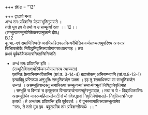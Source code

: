 +++
title = "12"

+++
द्वादशो मन्त्रः  
अन्ध तमः प्रविशन्ति येऽसम्भूतिमुपासते ।  
ततो भूय इव ते तमो य उ सम्भूत्याँ रताः ।। 12।।  
(सम्भूत्यसम्भूत्योरेकैकस्यानुष्ठाने दोषः)  
B.12  
कू.भा.-एवं समाधिनिष्पत्तेः अनभिसंहितफलनित्यनैमित्तिककर्मसाध्यत्वमुपदिश्य अनन्तरं  
त्रिभिश्श्लोकैः निषिद्धनिवृत्तिरूपयोगांगसाध्यत्वमाह । तत्र  
प्रथमं पूर्ववदेकैकमात्रनिष्ठान्विनिन्दति  
- अन्धं तमः प्रविशन्ति इति ।  
(सम्भूतिविनाशयोरेकैकस्योपासनस्य त्याज्यता)  
एतमितः प्रेत्याभिसम्भवितास्मि (छां.उ. 3-14-4) ब्रह्मलोकम् अभिसम्भवामि (छां.उ.8-13-1)  
इत्यादिषु प्रप्तिरूपा अनुभूतिः सम्भूतिशब्देन उक्ता । इह तु 1समाधिरूपा सा सम्भूतिशब्देन  
उच्यते । असम्भूतिशब्दस्तु समाधिरूपां सम्भूत्यन्यां समाध्यंगभूतां निषिद्धनिवृत्तिमाह  
। सम्भूतिं च विनाशं च इत्युत्तरत्र विनाशशब्देनासम्बूतेरनुवादात् । तथा च ये - विद्याधिकारिणः  
असम्भूतिमेव मानदम्भहिंसास्तेयादीनां योगविरुद्धानां निवृत्तिमेवोपासते- निवृत्तिमात्रनिष्ठाः  
इत्यर्थः ; ते अन्धंतमः प्रविशन्ति इति पूर्ववदर्थः । ये पुनस्सामाधिरूपसम्भूत्यामेव  
"रताः, ते ततो भूय इव- बहुतरमिव तमः प्रविशन्तीत्यर्थः ।। "
